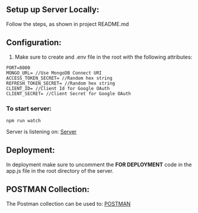 ## Setup up Server Locally:

Follow the steps, as shown in project README.md

## Configuration:

1. Make sure to create and .env file in the root with the following attributes:

```
PORT=8000
MONGO_URL= //Use MongoDB Connect URI
ACCESS_TOKEN_SECRET= //Random hex string
REFRESH_TOKEN_SECRET= //Random hex string
CLIENT_ID= //Client Id for Google OAuth
CLIENT_SECRET= //Client Secret for Google OAuth

```

### To start server:

```
npm run watch

```

Server is listening on: [Server](http://localhost:8000)

## Deployment:

In deployment make sure to uncomment the **FOR DEPLOYMENT** code in the app.js file in the root directory of the server.

## POSTMAN Collection:

The Postman collection can be used to: [POSTMAN](https://www.postman.com/lunar-star-564635/workspace/nepali-nirvana)
